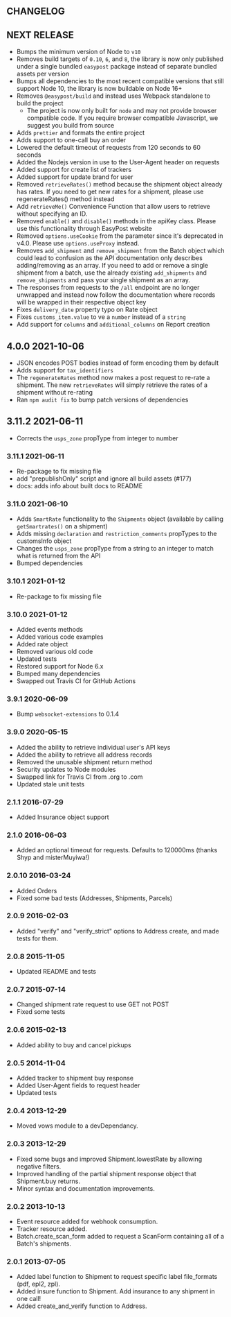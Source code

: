 ## CHANGELOG

## NEXT RELEASE

- Bumps the minimum version of Node to `v10`
- Removes build targets of `0.10`, `6`, and `8`, the library is now only published under a single bundled `easypost` package instead of separate bundled assets per version
- Bumps all dependencies to the most recent compatible versions that still support Node 10, the library is now buildable on Node 16+
- Removes `@easypost/build` and instead uses Webpack standalone to build the project
  - The project is now only built for `node` and may not provide browser compatible code. If you require browser compatible Javascript, we suggest you build from source
- Adds `prettier` and formats the entire project
- Adds support to one-call buy an order
- Lowered the default timeout of requests from 120 seconds to 60 seconds
- Added the Nodejs version in use to the User-Agent header on requests
- Added support for create list of trackers
- Added support for update brand for user
- Removed `retrieveRates()` method because the shipment object already has rates. If you need to get new rates for a shipment, please use regenerateRates() method instead
- Add `retrieveMe()` Convenience Function that allow users to retrieve without specifying an ID.
- Removed `enable()` and `disable()` methods in the apiKey class. Please use this functionality through EasyPost website
- Removed `options.useCookie` from the parameter since it's deprecated in v4.0. Please use `options.useProxy` instead.
- Removes `add_shipment` and `remove_shipment` from the Batch object which could lead to confusion as the API documentation only describes adding/removing as an array. If you need to add or remove a single shipment from a batch, use the already existing `add_shipments` and `remove_shipments` and pass your single shipment as an array.
- The responses from requests to the `/all` endpoint are no longer unwrapped and instead now follow the documentation where records will be wrapped in their respective object key
- Fixes `delivery_date` property typo on Rate object
- Fixes `customs_item.value` to ve a `number` instead of a `string`
- Add support for `columns` and `additional_columns` on Report creation

## 4.0.0 2021-10-06

- JSON encodes POST bodies instead of form encoding them by default
- Adds support for `tax_identifiers`
- The `regenerateRates` method now makes a post request to re-rate a shipment. The new `retrieveRates` will simply retrieve the rates of a shipment without re-rating
- Ran `npm audit fix` to bump patch versions of dependencies

## 3.11.2 2021-06-11

- Corrects the `usps_zone` propType from integer to number

### 3.11.1 2021-06-11

- Re-package to fix missing file
- add "prepublishOnly" script and ignore all build assets (#177)
- docs: adds info about built docs to README

### 3.11.0 2021-06-10

- Adds `SmartRate` functionality to the `Shipments` object (available by calling `getSmartrates()` on a shipment)
- Adds missing `declaration` and `restriction_comments` propTypes to the customsInfo object
- Changes the `usps_zone` propType from a string to an integer to match what is returned from the API
- Bumped dependencies

### 3.10.1 2021-01-12

- Re-package to fix missing file

### 3.10.0 2021-01-12

- Added events methods
- Added various code examples
- Added rate object
- Removed various old code
- Updated tests
- Restored support for Node 6.x
- Bumped many dependencies
- Swapped out Travis CI for GitHub Actions

### 3.9.1 2020-06-09

- Bump `websocket-extensions` to 0.1.4

### 3.9.0 2020-05-15

- Added the ability to retrieve individual user's API keys
- Added the ability to retrieve all address records
- Removed the unusable shipment return method
- Security updates to Node modules
- Swapped link for Travis CI from .org to .com
- Updated stale unit tests

### 2.1.1 2016-07-29

- Added Insurance object support

### 2.1.0 2016-06-03

- Added an optional timeout for requests. Defaults to 120000ms (thanks Shyp and misterMuyiwa!)

### 2.0.10 2016-03-24

- Added Orders
- Fixed some bad tests (Addresses, Shipments, Parcels)

### 2.0.9 2016-02-03

- Added "verify" and "verify_strict" options to Address create, and made tests for them.

### 2.0.8 2015-11-05

- Updated README and tests

### 2.0.7 2015-07-14

- Changed shipment rate request to use GET not POST
- Fixed some tests

### 2.0.6 2015-02-13

- Added ability to buy and cancel pickups

### 2.0.5 2014-11-04

- Added tracker to shipment buy response
- Added User-Agent fields to request header
- Updated tests

### 2.0.4 2013-12-29

- Moved vows module to a devDependancy.

### 2.0.3 2013-12-29

- Fixed some bugs and improved Shipment.lowestRate by allowing negative filters.
- Improved handling of the partial shipment response object that Shipment.buy returns.
- Minor syntax and documentation improvements.

### 2.0.2 2013-10-13

- Event resource added for webhook consumption.
- Tracker resource added.
- Batch.create_scan_form added to request a ScanForm containing all of a Batch's shipments.

### 2.0.1 2013-07-05

- Added label function to Shipment to request specific label file_formats (pdf, epl2, zpl).
- Added insure function to Shipment. Add insurance to any shipment in one call!
- Added create_and_verify function to Address.
